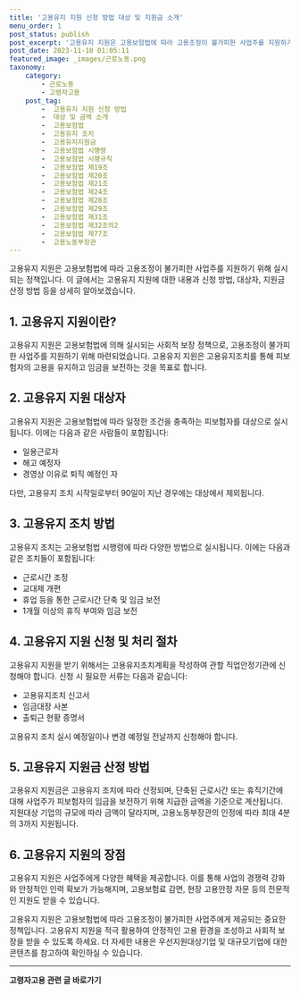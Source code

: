 ```yaml
---
title: '고용유지 지원 신청 방법 대상 및 지원금 소개'
menu_order: 1
post_status: publish
post_excerpt: '고용유지 지원은 고용보험법에 따라 고용조정이 불가피한 사업주를 지원하기 위해 실시되는 정책입니다. 이 글에서는 고용유지 지원에 대한 내용과 신청 방법, 대상자, 지원금 산정 방법 등을 상세히 알아보겠습니다.'
post_date: 2023-11-10 01:05:11
featured_image: _images/근로노동.png
taxonomy:
    category:
        - 근로노동
        - 고령자고용
    post_tag:
        -  고용유지 지원 신청 방법
        -  대상 및 금액 소개
        -  고용보험법
        -  고용유지 조치
        -  고용유지지원금
        -  고용보험법 시행령
        -  고용보험법 시행규칙
        -  고용보험법 제19조
        -  고용보험법 제20조
        -  고용보험법 제21조
        -  고용보험법 제24조
        -  고용보험법 제28조
        -  고용보험법 제29조
        -  고용보험법 제31조
        -  고용보험법 제32조의2
        -  고용보험법 제77조
        -  고용노동부장관
---
```




고용유지 지원은 고용보험법에 따라 고용조정이 불가피한 사업주를 지원하기 위해 실시되는 정책입니다. 이 글에서는 고용유지 지원에 대한 내용과 신청 방법, 대상자, 지원금 산정 방법 등을 상세히 알아보겠습니다.

## 1. 고용유지 지원이란?

고용유지 지원은 고용보험법에 의해 실시되는 사회적 보장 정책으로, 고용조정이 불가피한 사업주를 지원하기 위해 마련되었습니다. 고용유지 지원은 고용유지조치를 통해 피보험자의 고용을 유지하고 임금을 보전하는 것을 목표로 합니다.

## 2. 고용유지 지원 대상자

고용유지 지원은 고용보험법에 따라 일정한 조건을 충족하는 피보험자를 대상으로 실시됩니다. 이에는 다음과 같은 사람들이 포함됩니다:
- 일용근로자
- 해고 예정자
- 경영상 이유로 퇴직 예정인 자

다만, 고용유지 조치 시작일로부터 90일이 지난 경우에는 대상에서 제외됩니다.

## 3. 고용유지 조치 방법

고용유지 조치는 고용보험법 시행령에 따라 다양한 방법으로 실시됩니다. 이에는 다음과 같은 조치들이 포함됩니다:
- 근로시간 조정
- 교대제 개편
- 휴업 등을 통한 근로시간 단축 및 임금 보전
- 1개월 이상의 휴직 부여와 임금 보전

## 4. 고용유지 지원 신청 및 처리 절차

고용유지 지원을 받기 위해서는 고용유지조치계획을 작성하여 관할 직업안정기관에 신청해야 합니다. 신청 시 필요한 서류는 다음과 같습니다:
- 고용유지조치 신고서
- 임금대장 사본
- 출퇴근 현황 증명서

고용유지 조치 실시 예정일이나 변경 예정일 전날까지 신청해야 합니다.

## 5. 고용유지 지원금 산정 방법

고용유지 지원금은 고용유지 조치에 따라 산정되며, 단축된 근로시간 또는 휴직기간에 대해 사업주가 피보험자의 임금을 보전하기 위해 지급한 금액을 기준으로 계산됩니다. 지원대상 기업의 규모에 따라 금액이 달라지며, 고용노동부장관의 인정에 따라 최대 4분의 3까지 지원됩니다.

## 6. 고용유지 지원의 장점

고용유지 지원은 사업주에게 다양한 혜택을 제공합니다. 이를 통해 사업의 경쟁력 강화와 안정적인 인력 확보가 가능해지며, 고용보험료 감면, 현장 고용안정 자문 등의 전문적인 지원도 받을 수 있습니다.

고용유지 지원은 고용보험법에 따라 고용조정이 불가피한 사업주에게 제공되는 중요한 정책입니다. 고용유지 지원을 적극 활용하여 안정적인 고용 환경을 조성하고 사회적 보장을 받을 수 있도록 하세요. 더 자세한 내용은 우선지원대상기업 및 대규모기업에 대한 콘텐츠를 참고하여 확인하실 수 있습니다.
<!-- wp:separator -->
<hr class="wp-block-separator has-alpha-channel-opacity"/>
<!-- /wp:separator -->

<!-- wp:group {"backgroundColor":"base","layout":{"type":"constrained"}} -->
<div class="wp-block-group has-base-background-color has-background"><!-- wp:paragraph {"align":"center","fontSize":"medium"} -->
<p class="has-text-align-center has-large-font-size"><strong>고령자고용 관련 글 바로가기</strong></p>
<!-- /wp:paragraph -->


<!-- wp:latest-posts
{"categories":[{"id":10544,"count":19,"description":"","link":"https://uknowlaw.com/category/%ea%b3%a0%eb%a0%b9%ec%9e%90%ea%b3%a0%ec%9a%a9/","name":"고령자고용","slug":"고령자고용","taxonomy":"category","parent":0,"meta":[],"_links":{"self":[{"href":"https://uknowlaw.com/wp-json/wp/v2/categories/10544"}],"collection":[{"href":"https://uknowlaw.com/wp-json/wp/v2/categories"}],"about":[{"href":"https://uknowlaw.com/wp-json/wp/v2/taxonomies/category"}],"wp:post_type":[{"href":"https://uknowlaw.com/wp-json/wp/v2/posts?categories=10544"}],"curies":[{"name":"wp","href":"https://api.w.org/{rel}","templated":true}]}}]} /--></div>
<!-- /wp:group -->